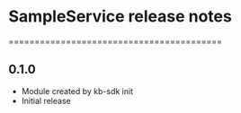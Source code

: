 # SampleService release notes
=========================================

0.1.0
-----
* Module created by kb-sdk init
* Initial release
